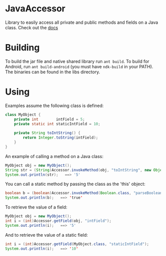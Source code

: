 # JavaAccessor
Library to easily access all private and public methods and fields on a Java class.
Check out the [docs](http://apperian.github.io/JavaAccessor/)

# Building

To build the jar file and native shared library run ```ant build```. To build for Android, run ```ant build-android``` (you must have ```ndk-build``` in your PATH). The binaries can be found in the libs directory.

# Using

Examples assume the following class is defined:
```java
class MyObject {
    private int        intField = 5;
    private static int staticIntField = 10;
    
    private String toIntString() {
        return Integer.toString(intField);
    }
}
```

An example of calling a method on a Java class:
```java
MyObject obj = new MyObject();
String str = (String)Accessor.invokeMethod(obj, "toIntString", new Object[] {obj});
System.out.println(str);   ==> '5'
```

You can call a static method by passing the class as the 'this' object:
```java
boolean b = (boolean)Accessor.invokeMethod(Boolean.class, "parseBoolean", new Object[] {"true"});
System.out.println(b);   ==> 'true'
```

To retrieve the value of a field:
```java
MyObject obj = new MyObject();
int i = (int)Accessor.getField(obj, "intField");
System.out.println(i);   ==> '5'
```

And to retrieve the value of a static field:
```java
int i = (int)Accessor.getField(MyObject.class, "staticIntField");
System.out.println(i);   ==> '10'
```

